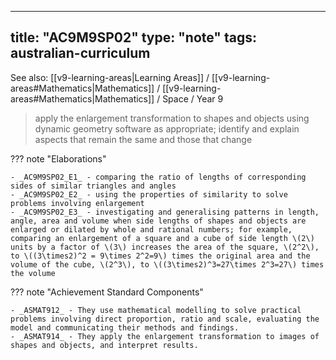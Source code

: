 
---
title: "AC9M9SP02"
type: "note"
tags: australian-curriculum
---

See also: [[v9-learning-areas|Learning Areas]] / [[v9-learning-areas#Mathematics|Mathematics]] / [[v9-learning-areas#Mathematics|Mathematics]] / Space / Year 9

> apply the enlargement transformation to shapes and objects using dynamic geometry software as appropriate; identify and explain aspects that remain the same and those that change

??? note "Elaborations"

	- _AC9M9SP02_E1_ - comparing the ratio of lengths of corresponding sides of similar triangles and angles
	- _AC9M9SP02_E2_ - using the properties of similarity to solve problems involving enlargement
	- _AC9M9SP02_E3_ - investigating and generalising patterns in length, angle, area and volume when side lengths of shapes and objects are enlarged or dilated by whole and rational numbers; for example, comparing an enlargement of a square and a cube of side length \(2\) units by a factor of \(3\) increases the area of the square, \(2^2\), to \((3\times2)^2 = 9\times 2^2=9\) times the original area and the volume of the cube, \(2^3\), to \((3\times2)^3=27\times 2^3=27\) times the volume
??? note "Achievement Standard Components"

	- _ASMAT912_ - They use mathematical modelling to solve practical problems involving direct proportion, ratio and scale, evaluating the model and communicating their methods and findings.
	- _ASMAT914_ - They apply the enlargement transformation to images of shapes and objects, and interpret results.

[//begin]: # "Autogenerated link references for markdown compatibility"
[v9-learning-areas]: ..%2Fv9-learning-areas "Learning Areas"
[//end]: # "Autogenerated link references" 
